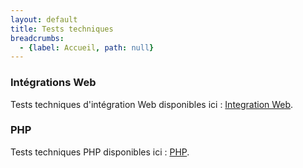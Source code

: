 ```yaml
---
layout: default
title: Tests techniques
breadcrumbs:
  - {label: Accueil, path: null}
---
```



### Intégrations Web

Tests techniques d'intégration Web disponibles ici : [Integration Web](./integration.md).


### PHP

Tests techniques PHP disponibles ici : [PHP](./php.md).